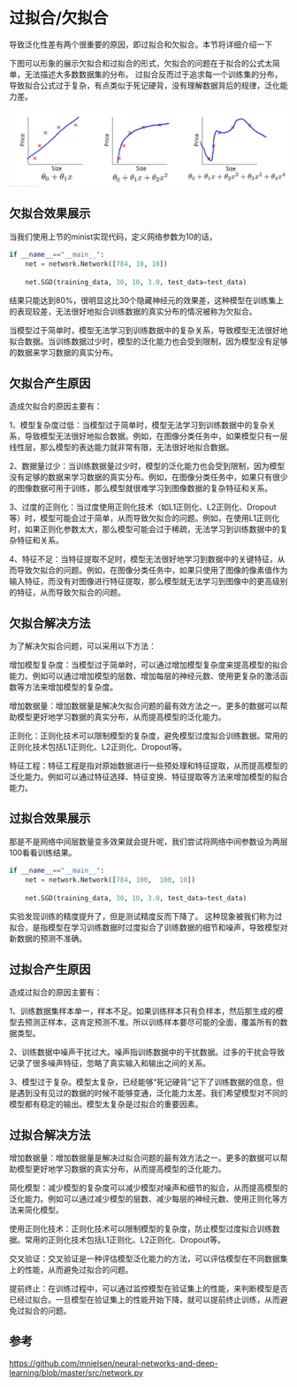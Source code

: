 # 过拟合/欠拟合

导致泛化性差有两个很重要的原因，即过拟合和欠拟合。本节将详细介绍一下

下图可以形象的展示欠拟合和过拟合的形式，欠拟合的问题在于拟合的公式太简单，无法描述大多数数据集的分布。
过拟合反而过于追求每一个训练集的分布，导致拟合公式过于复杂，有点类似于死记硬背，没有理解数据背后的规律，泛化能力差。

![](../img/01/09/Overfitting.png)


## 欠拟合效果展示
当我们使用上节的minist实现代码，定义网络参数为10的话，

```python
if __name__=="__main__":
    net = network.Network([784, 10, 10]) 
    
    net.SGD(training_data, 30, 10, 3.0, test_data=test_data)

```

结果只能达到80%，很明显这比30个隐藏神经元的效果差，这种模型在训练集上的表现较差，无法很好地拟合训练数据的真实分布的情况被称为欠拟合。

当模型过于简单时，模型无法学习到训练数据中的复杂关系，导致模型无法很好地拟合数据。当训练数据过少时，模型的泛化能力也会受到限制，因为模型没有足够的数据来学习数据的真实分布。

## 欠拟合产生原因


造成欠拟合的原因主要有：


1、模型复杂度过低：当模型过于简单时，模型无法学习到训练数据中的复杂关系，导致模型无法很好地拟合数据。例如，在图像分类任务中，如果模型只有一层线性层，那么模型的表达能力就非常有限，无法很好地拟合数据。

2、数据量过少：当训练数据量过少时，模型的泛化能力也会受到限制，因为模型没有足够的数据来学习数据的真实分布。例如，在图像分类任务中，如果只有很少的图像数据可用于训练，那么模型就很难学习到图像数据的复杂特征和关系。

3、过度的正则化：当过度使用正则化技术（如L1正则化、L2正则化、Dropout等）时，模型可能会过于简单，从而导致欠拟合的问题。例如，在使用L1正则化时，如果正则化参数太大，那么模型可能会过于稀疏，无法学习到训练数据中的复杂特征和关系。

4、特征不足：当特征提取不足时，模型无法很好地学习到数据中的关键特征，从而导致欠拟合的问题。例如，在图像分类任务中，如果只使用了图像的像素值作为输入特征，而没有对图像进行特征提取，那么模型就无法学习到图像中的更高级别的特征，从而导致欠拟合的问题。


## 欠拟合解决方法

为了解决欠拟合问题，可以采用以下方法：

增加模型复杂度：当模型过于简单时，可以通过增加模型复杂度来提高模型的拟合能力。例如可以通过增加模型的层数、增加每层的神经元数、使用更复杂的激活函数等方法来增加模型的复杂度。

增加数据量：增加数据量是解决欠拟合问题的最有效方法之一。更多的数据可以帮助模型更好地学习数据的真实分布，从而提高模型的泛化能力。

正则化：正则化技术可以限制模型的复杂度，避免模型过度拟合训练数据。常用的正则化技术包括L1正则化、L2正则化、Dropout等。

特征工程：特征工程是指对原始数据进行一些预处理和特征提取，从而提高模型的泛化能力。例如可以通过特征选择、特征变换、特征提取等方法来增加模型的拟合能力。


## 过拟合效果展示

那是不是网络中间层数量变多效果就会提升呢，我们尝试将网络中间参数设为两层100看看训练结果。
```python
if __name__=="__main__":
    net = network.Network([784, 100,  100, 10]) 
    
    net.SGD(training_data, 30, 10, 3.0, test_data=test_data)
```

实验发现训练的精度提升了，但是测试精度反而下降了。
这种现象被我们称为过拟合，是指模型在学习训练数据时过度拟合了训练数据的细节和噪声，导致模型对新数据的预测不准确。


## 过拟合产生原因

造成过拟合的原因主要有：

1、训练数据集样本单一，样本不足。如果训练样本只有负样本，然后那生成的模型去预测正样本，这肯定预测不准。所以训练样本要尽可能的全面，覆盖所有的数据类型。

2、训练数据中噪声干扰过大。噪声指训练数据中的干扰数据。过多的干扰会导致记录了很多噪声特征，忽略了真实输入和输出之间的关系。

3、模型过于复杂。模型太复杂，已经能够“死记硬背”记下了训练数据的信息，但是遇到没有见过的数据的时候不能够变通，泛化能力太差。我们希望模型对不同的模型都有稳定的输出。模型太复杂是过拟合的重要因素。



## 过拟合解决方法

增加数据量：增加数据量是解决过拟合问题的最有效方法之一。更多的数据可以帮助模型更好地学习数据的真实分布，从而提高模型的泛化能力。

简化模型：减少模型的复杂度可以减少模型对噪声和细节的拟合，从而提高模型的泛化能力。例如可以通过减少模型的层数、减少每层的神经元数、使用正则化等方法来简化模型。

使用正则化技术：正则化技术可以限制模型的复杂度，防止模型过度拟合训练数据。常用的正则化技术包括L1正则化、L2正则化、Dropout等。

交叉验证：交叉验证是一种评估模型泛化能力的方法，可以评估模型在不同数据集上的性能，从而避免过拟合的问题。

提前终止：在训练过程中，可以通过监控模型在验证集上的性能，来判断模型是否已经过拟合。一旦模型在验证集上的性能开始下降，就可以提前终止训练，从而避免过拟合的问题。


## 参考

https://github.com/mnielsen/neural-networks-and-deep-learning/blob/master/src/network.py


